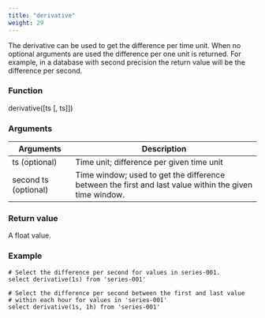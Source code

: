 ```yaml
---
title: "derivative"
weight: 29
---
```


The derivative can be used to get the difference per time unit. When no optional arguments
are used the difference per one unit is returned. For example, in a database with second
precision the return value will be the difference per second.

### Function

   derivative([ts [, ts]])

### Arguments

 Arguments   | Description
 ----------- | -----------
 ts (optional) | Time unit; difference per given time unit
 second ts (optional) | Time window; used to get the difference between the first and last value within the given time window.

### Return value

A float value.

### Example

    # Select the difference per second for values in series-001.
    select derivative(1s) from 'series-001'

    # Select the difference per second between the first and last value
    # within each hour for values in 'series-001'
    select derivative(1s, 1h) from 'series-001'

